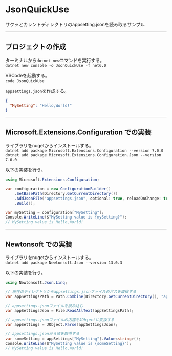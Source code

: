 # JsonQuickUse

サクッとカレントディレクトリのappsetting.jsonを読み取るサンプル

---

## プロジェクトの作成

ターミナルから`dotnet new`コマンドを実行する。  
`dotnet new console -o JsonQuickUse -f net6.0`  

VSCodeを起動する。  
`code JsonQuickUse`  

`appsettings.json`を作成する。  

``` json
{
  "MySetting": "Hello,World!"
}
```

---

## Microsoft.Extensions.Configuration での実装

ライブラリをnugetからインストールする。  
`dotnet add package Microsoft.Extensions.Configuration --version 7.0.0`  
`dotnet add package Microsoft.Extensions.Configuration.Json --version 7.0.0`

以下の実装を行う。  

``` cs
using Microsoft.Extensions.Configuration;

var configuration = new ConfigurationBuilder()
    .SetBasePath(Directory.GetCurrentDirectory())
    .AddJsonFile("appsettings.json", optional: true, reloadOnChange: true)
    .Build();

var mySetting = configuration["MySetting"];
Console.WriteLine($"MySetting value is {mySetting}");
// MySetting value is Hello,World!
```

---

## Newtonsoft での実装

ライブラリをnugetからインストールする。  
`dotnet add package Newtonsoft.Json --version 13.0.3`  

以下の実装を行う。  

```cs
using Newtonsoft.Json.Linq;

// 現在のディレクトリからappsettings.jsonファイルのパスを取得する
var appSettingsPath = Path.Combine(Directory.GetCurrentDirectory(), "appsettings.json");

// appsettings.jsonファイルを読み込む
var appSettingsJson = File.ReadAllText(appSettingsPath);

// appsettings.jsonファイルの内容をJObjectに変換する
var appSettings = JObject.Parse(appSettingsJson);

// appsettings.jsonから値を取得する
var someSetting = appSettings["MySetting"].Value<string>();
Console.WriteLine($"MySetting value is {someSetting}");
// MySetting value is Hello,World!
```
